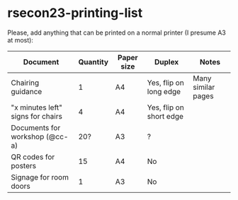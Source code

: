 # rsecon23-printing-list

Please, add anything that can be printed on a normal printer (I presume A3 at most):

| Document | Quantity | Paper size | Duplex | Notes |
| --- | --- | --- | --- | --- |
| Chairing guidance | 1 | A4 | Yes, flip on long edge | Many similar pages |
| "x minutes left" signs for chairs | 4 | A4 | Yes, flip on short edge | |
| Documents for workshop (@cc-a) | 20? | A3 | ? | |
| QR codes for posters | 15 | A4 | No | |
| Signage for room doors | 1 | A3 | No | |
